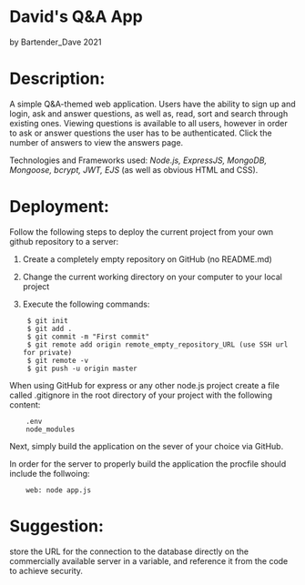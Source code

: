 # David's Q&A App 
by Bartender_Dave 
2021

# Description:
A simple Q&A-themed web application. Users have the ability to sign up and login, ask and answer questions, as well as, read, sort and search through existing ones. Viewing questions is available to all users, however in order to ask or answer questions the user has to be authenticated. Click the number of answers to view the answers page.

Technologies and Frameworks used: *Node.js, ExpressJS, MongoDB, Mongoose, bcrypt, JWT, EJS* (as well as obvious HTML and CSS).

# Deployment:
Follow the following steps to deploy the current project from your own github repository to a server:

1. Create a completely empty repository on GitHub (no README.md)
2. Change the current working directory on your computer to your local project
3. Execute the following commands:
        
        $ git init
        $ git add .
        $ git commit -m "First commit"
        $ git remote add origin remote_empty_repository_URL (use SSH url for private)
        $ git remote -v
        $ git push -u origin master

When using GitHub for express or any other node.js project create a file called .gitignore in the root directory of your project with the following content:
    
        .env
        node_modules
    
Next, simply build the application on the sever of your choice via GitHub.

In order for the server to properly build the application the procfile should include the follwoing:

        web: node app.js
    
# Suggestion: 
store the URL for the connection to the database directly on the commercially available server in a variable, and reference it from the code to achieve security.
